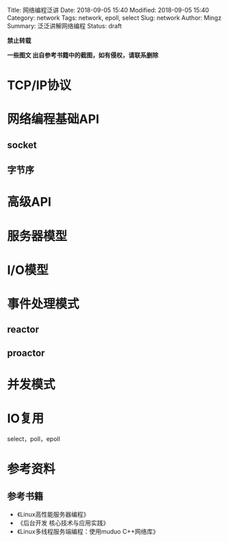 Title: 网络编程泛讲
Date: 2018-09-05 15:40
Modified: 2018-09-05 15:40
Category: network
Tags: network, epoll, select
Slug: network
Author: Mingz
Summary: 泛泛讲解网络编程
Status: draft


**禁止转载**

**一些图文 出自参考书籍中的截图，如有侵权，请联系删除**



# TCP/IP协议

# 网络编程基础API
## socket
## 字节序


# 高级API



# 服务器模型

# I/O模型

# 事件处理模式
## reactor
## proactor

# 并发模式

# IO复用
select，poll，epoll



# 参考资料

## 参考书籍
- 《Linux高性能服务器编程》
- 《后台开发 核心技术与应用实践》
- 《Linux多线程服务端编程：使用muduo C++网络库》
